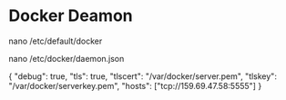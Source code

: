 # Docker Deamon

nano /etc/default/docker


nano /etc/docker/daemon.json

{
  "debug": true,
  "tls": true,
  "tlscert": "/var/docker/server.pem",
  "tlskey": "/var/docker/serverkey.pem",
  "hosts": ["tcp://159.69.47.58:5555"]
}